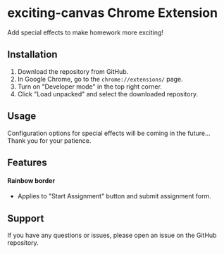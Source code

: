 # exciting-canvas Chrome Extension

Add special effects to make homework more exciting!

## Installation

1. Download the repository from GitHub.
2. In Google Chrome, go to the `chrome://extensions/` page.
3. Turn on "Developer mode" in the top right corner.
4. Click "Load unpacked" and select the downloaded repository.

## Usage

Configuration options for special effects will be coming in the future... Thank you for your patience.

## Features

#### Rainbow border
- Applies to "Start Assignment" button and submit assignment form.

## Support

If you have any questions or issues, please open an issue on the GitHub repository.
